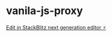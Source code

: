 # vanila-js-proxy

[Edit in StackBlitz next generation editor ⚡️](https://stackblitz.com/~/github.com/ShayanBits/vanila-js-proxy)
